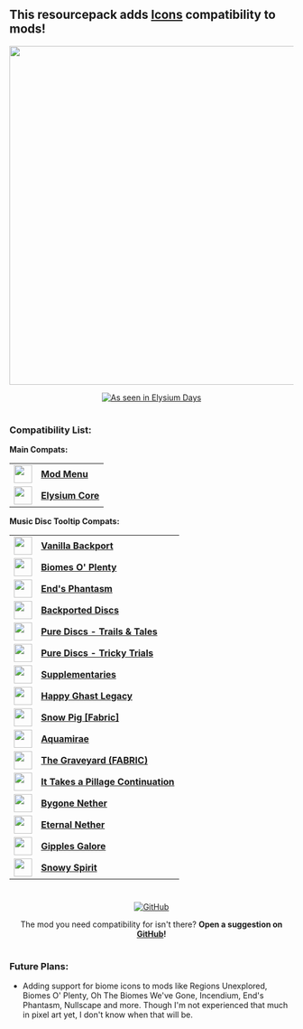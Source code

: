 ## This resourcepack adds [Icons](https://modrinth.com/resourcepack/icons) compatibility to mods!

<div align="center">

<img src="https://cdn.modrinth.com/data/cached_images/2482f56503a2b549fcde109e63750000bf1335a6.png" width="600"><br>

<a href="https://modrinth.com/modpack/elysium-days" target="_blank" rel="noopener noreferrer">
  <img src="https://wsrv.nl/?url=https://raw.githubusercontent.com/Fyoncle/Elysium-Days/ae9136ed921e408ba768262fb8afb24d9ad47d94/ed_vector.svg" alt="As seen in Elysium Days">
</a>

</div>

#

### Compatibility List:

**Main Compats:**

<table>
  <tr>
    <td>
      <a href="https://modrinth.com/mod/modmenu">
        <img src="https://cdn.modrinth.com/data/mOgUt4GM/1bfe2006b38340e9d064700e41adf84a8abb1bd4_96.webp" width="32">
      </a>
    </td>
    <td>
      <b><a href="https://modrinth.com/mod/modmenu">Mod Menu</a></b>
    </td>
  </tr>
  <tr>
    <td>
      <a href="https://modrinth.com/mod/elysium-core">
        <img src="https://cdn.modrinth.com/data/UCovMYfx/31be7cae9c78af7ce00417ba4f9670ed18c3bed1_96.webp" width="32">
      </a>
    </td>
    <td>
      <b><a href="https://modrinth.com/mod/elysium-core">Elysium Core</a></b>
    </td>
  </tr>
  </table>

**Music Disc Tooltip Compats:**

   <table>
   <tr>
    <td>
      <a href="https://modrinth.com/mod/vanillabackport">
        <img src="https://cdn.modrinth.com/data/6xwxDTgf/9c61bb3279148b1c783ffff89a5cf4cf6c1dd773_96.webp" width="32">
      </a>
    </td>
    <td>
      <b><a href="https://modrinth.com/mod/vanillabackport">Vanilla Backport</a></b>
    </td>
    </tr>
   <tr>
    <td>
      <a href="https://modrinth.com/mod/biomes-o-plenty">
        <img src="https://cdn.modrinth.com/data/HXF82T3G/ffb870e12c325b795d54833f8f899126553ef06f.png" width="32">
      </a>
    </td>
    <td>
      <b><a href="https://modrinth.com/mod/biomes-o-plenty">Biomes O' Plenty</a></b>
    </td>
    </tr>
    <tr>
    <td>
      <a href="https://modrinth.com/mod/ends-phantasm">
        <img src="https://cdn.modrinth.com/data/JGfljjtd/87262a2ee2887548c65e32e9462e15178abdcfa9_96.webp" width="32">
      </a>
    </td>
    <td>
      <b><a href="https://modrinth.com/mod/ends-phantasm">End's Phantasm</a></b>
    </td>
    </tr>
    <tr>
    <td>
      <a href="https://modrinth.com/mod/backported-discs">
        <img src="https://cdn.modrinth.com/data/W4vtjnfp/6f764f13c8e50c72e28d041e31afff57e3d69787_96.webp" width="32">
      </a>
    </td>
    <td>
      <b><a href="https://modrinth.com/mod/backported-discs">Backported Discs</a></b>
    </td>
    </tr>
   <tr>
    <td>
      <a href="https://modrinth.com/mod/purediscstrailstales">
        <img src="https://cdn.modrinth.com/data/iSN6eXzl/4a4cf15fa372a119ac6342ef5435caf0272e2ac6.gif" width="32">
      </a>
    </td>
    <td>
      <b><a href="https://modrinth.com/mod/purediscstrailstales">Pure Discs - Trails & Tales</a></b>
    </td>
    </tr>
     <tr>
    <td>
      <a href="https://modrinth.com/mod/purediscstrickytrials">
        <img src="https://cdn.modrinth.com/data/W3alKOSq/5c7a7134e3c46ab3f269d812ef47a17f3730ba4b.gif" width="32">
      </a>
    </td>
    <td>
      <b><a href="https://modrinth.com/mod/purediscstrickytrials">Pure Discs - Tricky Trials</a></b>
    </td>
  </tr>
     <tr>
    <td>
      <a href="https://modrinth.com/mod/supplementaries">
        <img src="https://cdn.modrinth.com/data/fFEIiSDQ/e9f5f66fa3b67e54acb91258a1428d68311c58bc_96.webp" width="32">
      </a>
    </td>
    <td>
      <b><a href="https://modrinth.com/mod/supplementaries">Supplementaries</a></b>
    </td>
  </tr>
   <tr>
    <td>
      <a href="https://modrinth.com/mod/happy-ghast-legacy">
        <img src="https://cdn.modrinth.com/data/zi5opIfD/f728b8bfc8205fe5e508c055a03792acee65d003_96.webp" width="32">
      </a>
    </td>
    <td>
      <b><a href="https://modrinth.com/mod/happy-ghast-legacy">Happy Ghast Legacy</a></b>
    </td>
  </tr>
   <tr>
    <td>
      <a href="https://modrinth.com/mod/snowpig-fabric">
        <img src="https://cdn.modrinth.com/data/HaIJSYr6/daef59825cebd044d07629c4befb18c86c476cae_96.webp" width="32">
      </a>
    </td>
    <td>
      <b><a href="https://modrinth.com/mod/snowpig-fabric">Snow Pig [Fabric]</a></b>
    </td>
  </tr>
     <tr>
    <td>
      <a href="https://modrinth.com/mod/aquamirae">
        <img src="https://cdn.modrinth.com/data/k23mNPhZ/a079cd089a737244861b41eea6c15b6e7091cc90_96.webp" width="32">
      </a>
    </td>
    <td>
      <b><a href="https://modrinth.com/mod/aquamirae">Aquamirae</a></b>
    </td>
  </tr>
   <tr>
    <td>
      <a href="https://modrinth.com/mod/the-graveyard-fabric">
        <img src="https://cdn.modrinth.com/data/QivVPB8W/0549285b940156bca595f49a05aaf22916e87b0f_96.webp" width="32">
      </a>
    </td>
    <td>
      <b><a href="https://modrinth.com/mod/the-graveyard-fabric">The Graveyard (FABRIC)</a></b>
    </td>
  </tr>
    <tr>
    <td>
      <a href="https://modrinth.com/mod/it-takes-a-pillage-continuation">
        <img src="https://cdn.modrinth.com/data/QOJOg1gE/305970c55e689be5950c9cdf60fa08c49c8cad7b_96.webp" width="32">
      </a>
    </td>
    <td>
      <b><a href="https://modrinth.com/mod/it-takes-a-pillage-continuation">It Takes a Pillage Continuation</a></b>
    </td>
  </tr>
    <tr>
    <td>
      <a href="https://modrinth.com/mod/bygone-nether">
        <img src="https://cdn.modrinth.com/data/kt3BLgXB/6323060551684be5f2ec470fa4b5ec9fd25e7d29_96.webp" width="32">
      </a>
    </td>
    <td>
      <b><a href="https://modrinth.com/mod/bygone-nether">Bygone Nether</a></b>
    </td>
  </tr>
   <tr>
    <td>
      <a href="https://modrinth.com/mod/eternal-nether">
        <img src="https://cdn.modrinth.com/data/s6R4jmL8/cd258579b012c6c7f9088538e88bff8245c6b63c_96.webp" width="32">
      </a>
    </td>
    <td>
      <b><a href="https://modrinth.com/mod/eternal-nether">Eternal Nether</a></b>
    </td>
  </tr>
   <tr>
    <td>
      <a href="https://modrinth.com/mod/gipples-galore">
        <img src="https://cdn.modrinth.com/data/QYfKDJOV/72721f5d83b1c161068493763f072f43d535cc69_96.webp" width="32">
      </a>
    </td>
    <td>
      <b><a href="https://modrinth.com/mod/gipples-galore">Gipples Galore</a></b>
    </td>
  </tr>
   <tr>
    <td>
      <a href="https://modrinth.com/mod/snowy-spirit">
        <img src="https://cdn.modrinth.com/data/UiFDlI7w/1dd68c373faa090acd45e26ae3ad16bb3f33b094_96.webp" width="32">
      </a>
    </td>
    <td>
      <b><a href="https://modrinth.com/mod/snowy-spirit">Snowy Spirit</a></b>
    </td>
  </tr>
  </table>

#

<div align="center">
<a href="https://github.com/Fyoncle/Icons-Compats" rel="noopener nofollow ugc">
<img src="https://wsrv.nl/?url=https://i.ibb.co/N9s5hz1/github.png" alt="GitHub"></a> 
  
The mod you need compatibility for isn't there? **Open a suggestion on [GitHub](https://github.com/Fyoncle/Icons-Compats/issues/new?template=feature_request.yml)!**
</div>

#

### Future Plans:

- Adding support for biome icons to mods like Regions Unexplored, Biomes O' Plenty, Oh The Biomes We've Gone, Incendium, End's Phantasm, Nullscape and more. Though I'm not experienced that much in pixel art yet, I don't know when that will be.
